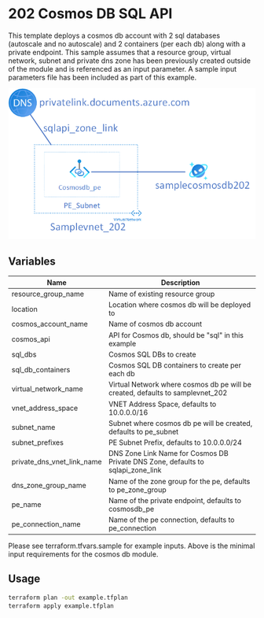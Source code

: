 # 202 Cosmos DB SQL API 
This template deploys a cosmos db account with 2 sql databases (autoscale and no autoscale) and 2 containers (per each db) along with a private endpoint. This sample assumes that a resource group, virtual network, subnet and private dns zone has been previously created outside of the module and is referenced as an input parameter. A sample input parameters file has been included as part of this example.

![202-cosmosdb-private-endpoint.png](202-cosmosdb-private-endpoint.png)

## Variables 
| Name | Description |
|-|-|
| resource_group_name | Name of existing resource group |
| location | Location where cosmos db will be deployed to | 
| cosmos_account_name | Name of cosmos db account | 
| cosmos_api | API for Cosmos db, should be "sql" in this example | 
| sql_dbs | Cosmos SQL DBs to create | 
| sql_db_containers | Cosmos SQL DB containers to create per each db | 
| virtual_network_name | Virtual Network where cosmos db pe will be created, defaults to samplevnet_202 |
| vnet_address_space | VNET Address Space, defaults to 10.0.0.0/16 | 
| subnet_name | Subnet where cosmos db pe will be created, defaults to pe_subnet| 
| subnet_prefixes | PE Subnet Prefix, defaults to 10.0.0.0/24 | 
| private_dns_vnet_link_name | DNS Zone Link Name for Cosmos DB Private DNS Zone, defaults to sqlapi_zone_link | 
| dns_zone_group_name | Name of the zone group for the pe, defaults to pe_zone_group | 
| pe_name | Name of the private endpoint, defaults to cosmosdb_pe | 
| pe_connection_name | Name of the pe connection, defaults to pe_connection | 

Please see terraform.tfvars.sample for example inputs. Above is the minimal input requirements for the cosmos db module. 

## Usage
```bash
terraform plan -out example.tfplan
terraform apply example.tfplan
```